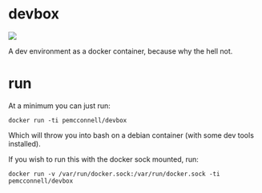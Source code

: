 # devbox

[![](https://imagelayers.io/badge/pemcconnell/devbox:latest.svg)](https://imagelayers.io/?images=pemcconnell/devbox:latest 'Get your own badge on imagelayers.io')

A dev environment as a docker container, because why the hell not.

# run

At a minimum you can just run:

`docker run -ti pemcconnell/devbox`

Which will throw you into bash on a debian container (with some dev tools installed).

If you wish to run this with the docker sock mounted, run:

`docker run -v /var/run/docker.sock:/var/run/docker.sock -ti pemcconnell/devbox`
